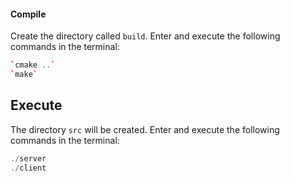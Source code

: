 

#### Compile

Create the directory called `build`. Enter and execute the following commands in the terminal:
```c++
`cmake ..`
`make`
```

## Execute

The directory `src` will be created. Enter and execute the following commands in the terminal:
```c++
./server
./client
```
